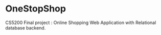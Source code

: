 # OneStopShop
CS5200 Final project : Online Shopping Web Application with Relational database backend.
